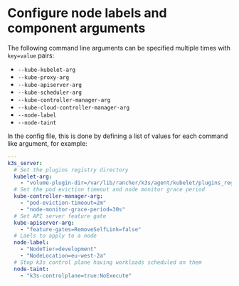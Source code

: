 # Configure node labels and component arguments

The following command line arguments can be specified multiple times with
`key=value` pairs:

- `--kube-kubelet-arg`
- `--kube-proxy-arg`
- `--kube-apiserver-arg`
- `--kube-scheduler-arg`
- `--kube-controller-manager-arg`
- `--kube-cloud-controller-manager-arg`
- `--node-label`
- `--node-taint`

In the config file, this is done by defining a list of values for each
command like argument, for example:

```yaml
---
k3s_server:
  # Set the plugins registry directory
  kubelet-arg:
    - "volume-plugin-dir=/var/lib/rancher/k3s/agent/kubelet/plugins_registry"
  # Set the pod eviction timeout and node monitor grace period
  kube-controller-manager-arg:
    - "pod-eviction-timeout=2m"
    - "node-monitor-grace-period=30s"
  # Set API server feature gate
  kube-apiserver-arg:
    - "feature-gates=RemoveSelfLink=false"
  # Laels to apply to a node
  node-label:
    - "NodeTier=development"
    - "NodeLocation=eu-west-2a"
  # Stop k3s control plane having workloads scheduled on them
  node-taint:
    - "k3s-controlplane=true:NoExecute"
```
